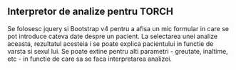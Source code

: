 ## Interpretor de analize pentru TORCH

Se folosesc jquery si Bootstrap v4 pentru a afisa un mic formular in care se pot introduce cateva date despre un pacient. La selectarea unei analize aceasta, rezultatul acesteia i se poate explica pacientului in functie de varsta si sexul lui. Se poate extine pentru alti parametri - greutate, inaltime, etc - in functie de care sa se faca interpretarea analizei.

